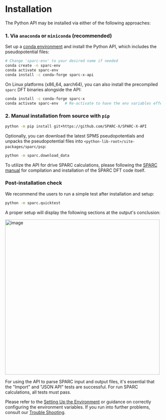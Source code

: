 # Installation

The Python API may be installed via either of the following approaches:

### 1. Via `anaconda` or `miniconda` (recommended)

Set up a [conda environment](https://conda.io/projects/conda/en/latest/user-guide/tasks/manage-environments.html#creating-an-environment-with-commands) and install the Python API,
which includes the pseudopotential files:

```bash
# Change 'sparc-env' to your desired name if needed
conda create -n sparc-env
conda activate sparc-env
conda install -c conda-forge sparc-x-api
```

On Linux platforms (x86_64, aarch64), you can also install the
precompiled `sparc` DFT binaries alongside the API:

```bash
conda install -c conda-forge sparc-x
conda activate sparc-env   # Re-activate to have the env variables effective
```

### 2. Manual installation from source with `pip`


```bash
python -m pip install git+https://github.com/SPARC-X/SPARC-X-API
```

Optionally, you can download the latest SPMS pseudopotentials and unpacks the pseudopotential files into `<python-lib-root>/site-packages/sparc/psp`:

```bash
python -m sparc.download_data
```


To utilize the API for drive SPARC calculations, please
following the [SPARC manual](https://github.com/SPARC-X/SPARC) for
compilation and installation of the SPARC DFT code itself.

### Post-installation check

We recommend the users to run a simple test after installation and setup:

```bash
python -m sparc.quicktest
```

A proper setup will display the following sections at the output's conclusion:

<img width="500" alt="image" src="https://github.com/alchem0x2A/SPARC-X-API/assets/6829706/95cb712e-4c77-4b14-8130-4961e3c50278">

For using the API to parse SPARC input and output files, it's
essential that the "Import" and "JSON API" tests are successful. For
run SPARC calculations, all tests must pass.

Please refer to the [Setting Up the
Environment](#setting-up-the-environment) or guidance on correctly
configuring the environment variables. If you run into further problems, consult our
[Trouble Shooting](doc/troubleshooting.md).
